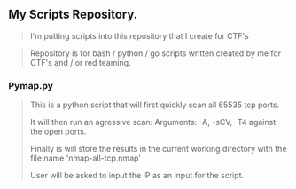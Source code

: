 ## My Scripts Repository.

> I'm putting scripts into this repository that I create for CTF's 

> Repository is for bash / python / go scripts written created by me for CTF's and / or red teaming. 

### Pymap.py

> This is a python script that will first quickly scan all 65535 tcp ports.
>
> It will then run an agressive scan: Arguments: -A, -sCV, -T4 against the open ports.
>
> Finally is will store the results in the current working directory with the file name 'nmap-all-tcp.nmap'
>
> User will be asked to input the IP as an input for the script.
